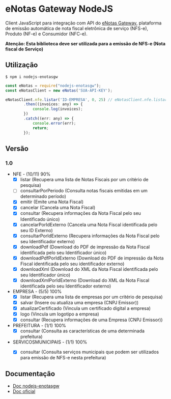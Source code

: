 # eNotas Gateway NodeJS

Client JavaScript para integração com API do [eNotas Gateway](https://enotasgw.com.br), plataforma de emissâo automática de nota fiscal eletrônica de serviço (NFS-e), Produto (NF-e) e Consumidor (NFC-e).

**Atenção: Esta biblioteca deve ser utilizada para a emissão de NFS-e (Nota fiscal de Serviço)**

## Utilização

	$ npm i nodejs-enotasgw

```javascript
const eNotas = require("nodejs-enotasgw");
const eNotasClient = new eNotas('SUA-API-KEY');

eNotasClient.nfe.listar('ID-EMPRESA', 0, 25) // eNotasClient.nfe.listar(idEmpresa, numeroPagina, tamanhoPagina)
		.then((invoices: any) => {
			console.log(invoices);
		})
		.catch((err: any) => {
			console.error(err);
			return;
		});

```

## Versão
### 1.0
- NFE - (10/11) 90%
  - [x] listar (Recupera uma lista de Notas Fiscais por um critério de pesquisa)
  - [ ] consultarPorPeriodo (Consulta notas fiscais emitidas em um determinado período)
  - [x] emitir (Emite uma Nota Fiscal)
  - [x] cancelar (Cancela uma Nota Fiscal)
  - [x] consultar (Recupera informações da Nota Fiscal pelo seu Identificado único)
  - [x] cancelarPorIdExterno (Cancela uma Nota Fiscal identificada pelo seu ID Externo)
  - [x] consultarPorIdExterno (Recupera informações da Nota Fiscal pelo seu Identificador externo)
  - [x] downloadPdf (Download do PDF de impressão da Nota Fiscal identificada pelo seu Identificador único)
  - [x] downloadPdfPorIdExterno (Download do PDF de impressão da Nota Fiscal identificada pelo seu identificador externo)
  - [x] downloadXml (Download do XML da Nota Fiscal identificada pelo seu Identificador único)
  - [x] downloadXmlPorIdExterno (Download do XML da Nota Fiscal identificada pelo seu Identificador externo)

- EMPRESA - (5/5) 100%
  - [x] listar (Recupera uma lista de empresas por um critério de pesquisa)
  - [x] salvar (Insere ou atualiza uma empresa (CNPJ Emissor))
  - [x] atualizarCertificado (Vincula um certificado digital a empresa)
  - [x] logo (Vincula um logotipo a empresa)
  - [x] consultar (Recupera informações de uma Empresa (CNPJ Emissor))

- PREFEITURA - (1/1) 100%
  - [x] consultar (Consulta as características de uma determinada prefeitura)

- SERVICOSMUNICIPAIS - (1/1) 100%
  - [x] consultar (Consulta serviços municipais que podem ser utilizados para emissão de NFS-e nesta prefeitura)


## Documentação

 - [Doc nodejs-enotasgw](https://htmlpreview.github.io/?https://github.com/wellingtonsilverio/nodejs-enotasgw/blob/master/doc/global.html)
 - [Doc oficial](https://docs.enotasgw.com.br/docs)